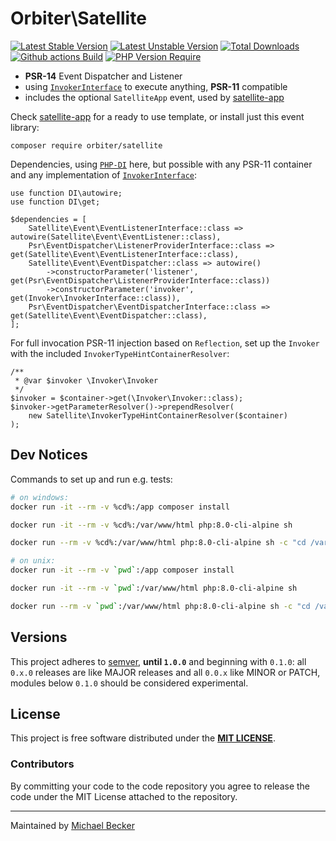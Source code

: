 # Orbiter\Satellite

[![Latest Stable Version](https://poser.pugx.org/orbiter/satellite/version.svg)](https://packagist.org/packages/orbiter/satellite)
[![Latest Unstable Version](https://poser.pugx.org/orbiter/satellite/v/unstable.svg)](https://packagist.org/packages/orbiter/satellite)
[![Total Downloads](https://poser.pugx.org/orbiter/satellite/downloads.svg)](https://packagist.org/packages/orbiter/satellite)
[![Github actions Build](https://github.com/bemit/satellite/actions/workflows/blank.yml/badge.svg)](https://github.com/bemit/satellite/actions)
[![PHP Version Require](http://poser.pugx.org/orbiter/satellite/require/php)](https://packagist.org/packages/orbiter/satellite)

- **PSR-14** Event Dispatcher and Listener
- using [`InvokerInterface`](https://github.com/PHP-DI/Invoker/blob/2.0.0/src/InvokerInterface.php) to execute anything, **PSR-11** compatible
- includes the optional `SatelliteApp` event, used by [satellite-app](https://github.com/bemit/satellite-app)

Check [satellite-app](https://github.com/bemit/satellite-app) for a ready to use template, or install just this event library:

```shell
composer require orbiter/satellite
```

Dependencies, using [`PHP-DI`](https://php-di.org/) here, but possible with any PSR-11 container and any implementation of [`InvokerInterface`](https://github.com/PHP-DI/Invoker):

```injectablephp
use function DI\autowire;
use function DI\get;

$dependencies = [
    Satellite\Event\EventListenerInterface::class => autowire(Satellite\Event\EventListener::class),
    Psr\EventDispatcher\ListenerProviderInterface::class => get(Satellite\Event\EventListenerInterface::class),
    Satellite\Event\EventDispatcher::class => autowire()
        ->constructorParameter('listener', get(Psr\EventDispatcher\ListenerProviderInterface::class))
        ->constructorParameter('invoker', get(Invoker\InvokerInterface::class)),
    Psr\EventDispatcher\EventDispatcherInterface::class => get(Satellite\Event\EventDispatcher::class),
];
```

For full invocation PSR-11 injection based on `Reflection`, set up the `Invoker` with the included `InvokerTypeHintContainerResolver`:

```injectablephp
/**
 * @var $invoker \Invoker\Invoker
 */
$invoker = $container->get(\Invoker\Invoker::class);
$invoker->getParameterResolver()->prependResolver(
    new Satellite\InvokerTypeHintContainerResolver($container)
);
```

## Dev Notices

Commands to set up and run e.g. tests:

```bash
# on windows:
docker run -it --rm -v %cd%:/app composer install

docker run -it --rm -v %cd%:/var/www/html php:8.0-cli-alpine sh

docker run --rm -v %cd%:/var/www/html php:8.0-cli-alpine sh -c "cd /var/www/html && ./vendor/bin/phpunit --testdox -c phpunit-ci.xml --bootstrap vendor/autoload.php"

# on unix:
docker run -it --rm -v `pwd`:/app composer install

docker run -it --rm -v `pwd`:/var/www/html php:8.0-cli-alpine sh

docker run --rm -v `pwd`:/var/www/html php:8.0-cli-alpine sh -c "cd /var/www/html && ./vendor/bin/phpunit --testdox -c phpunit-ci.xml --bootstrap vendor/autoload.php"
```

## Versions

This project adheres to [semver](https://semver.org/), **until `1.0.0`** and beginning with `0.1.0`: all `0.x.0` releases are like MAJOR releases and all `0.0.x` like MINOR or PATCH, modules below `0.1.0` should be considered experimental.

## License

This project is free software distributed under the [**MIT LICENSE**](LICENSE).

### Contributors

By committing your code to the code repository you agree to release the code under the MIT License attached to the repository.

***

Maintained by [Michael Becker](https://mlbr.xyz)
